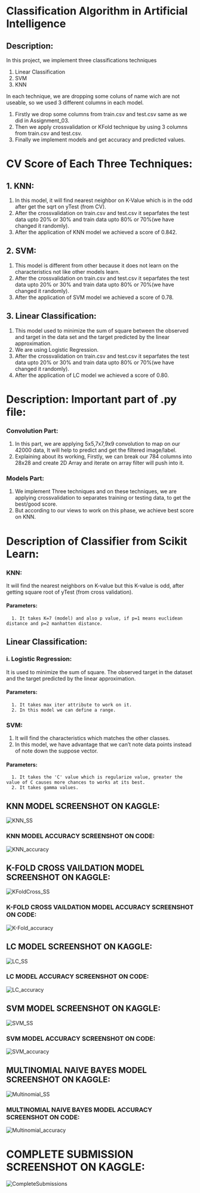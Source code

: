 # Classification Algorithm in Artificial Intelligence 


## Description:


In this project, we implement three classifications techniques


 1.  Linear Classification 
 2.  SVM 
 3.  KNN 

In each technique, we are dropping some coluns of name wich are not useable, so we used 3 different columns in each model.
   1. Firstly we drop some columns from train.csv and test.csv same as we did in Assignment_03.
   2. Then we apply crossvalidation or KFold technique by using 3 columns from train.csv and test.csv.
   3. Finally we implement models and get accuracy and predicted values.




# CV Score of Each Three Techniques: #

## 1. KNN: ##

1. In this model, it will find nearest neighbor on K-Value which is in the odd after get the sqrt on yTest (from CV).
2. After the crossvalidation on train.csv and test.csv it separfates the test data upto 20% or 30% and train data upto 80% or 70%(we have changed it randomly).
3. After the application of KNN model we achieved a score of 0.842.



## 2. SVM: ##

1. This model is different from other because it does not learn on the characteristics not like other models learn.
2. After the crossvalidation on train.csv and test.csv it separfates the test data upto 20% or 30% and train data upto 80% or 70%(we have changed it randomly).
3. After the application of SVM model we achieved a score of 0.78.


## 3. Linear Classification: ##

1. This model used to minimize the sum of square between  the observed and target in the data set and the target predicted by the linear approximation.
2. We are using Logistic Regression.
3. After the crossvalidation on train.csv and test.csv it separfates the test data upto 20% or 30% and train data upto 80% or 70%(we have changed it randomly).
4. After the application of LC model we achieved a score of 0.80.





# Description: Important part of .py file: #


### Convolution Part: ###

1. In this part, we are applying 5x5,7x7,9x9 convolution to map on our 42000 data, It will help to predict and get the filtered image/label.
2. Explaining about its working, Firstly, we can break our 784 columns into 28x28 and create 2D Array and iterate on array filter will push into it.


### Models Part: ###

1. We implement Three techniques and on these techniques, we are applying crossvalidation to separates training or testing data, to get the best/good score.
2. But according to our views to work on this phase, we achieve best score on KNN.






# Description of Classifier from Scikit Learn: #


### KNN: ###

It will find the nearest neighbors on K-value but this K-value is odd, after getting square root of yTest (from cross validation).

#### Parameters: #### 
      1. It takes K=7 (model) and also p value, if p=1 means euclidean distance and p=2 manhatten distance.

## Linear Classification: ##
### i. Logistic Regression: ###

It is used to minimize the sum of square. The observed target in the dataset and the target predicted by the linear approximation.

#### Parameters: #### 
      1. It takes max iter attribute to work on it.
      2. In this model we can define a range.


### SVM: ###

1. It will find the characteristics which matches the other classes.
2. In this model, we have advantage that we can’t note data points instead of note down the suppose vector.

#### Parameters: #### 
      1. It takes the 'C' value which is regularize value, greater the value of C causes more chances to works at its best.
      2. It takes gamma values.






## KNN MODEL SCREENSHOT ON KAGGLE:
![KNN_SS](https://user-images.githubusercontent.com/61589430/126374521-258e8ef6-bda6-479d-b87d-71f9a19073c7.JPG)

### KNN MODEL ACCURACY SCREENSHOT ON CODE:
![KNN_accuracy](https://user-images.githubusercontent.com/61589430/126375551-bb086e5b-204b-40dd-9344-e1531089b9e2.JPG)


## K-FOLD CROSS VAILDATION MODEL SCREENSHOT ON KAGGLE:
![KFoldCross_SS](https://user-images.githubusercontent.com/61589430/126375613-87e6a651-4b25-4367-aeda-b857daea7f98.JPG)

### K-FOLD CROSS VAILDATION MODEL ACCURACY SCREENSHOT ON CODE:
![K-Fold_accuracy](https://user-images.githubusercontent.com/61589430/126375657-fc4ac019-6fc1-44be-a8db-10a6891267e9.JPG)


## LC MODEL SCREENSHOT ON KAGGLE:
![LC_SS](https://user-images.githubusercontent.com/49693169/126375868-ee00b2e3-d3d6-4dc7-8f85-5a9cd85f8381.JPG)

### LC MODEL ACCURACY SCREENSHOT ON CODE:
![LC_accuracy](https://user-images.githubusercontent.com/49693169/126375902-c236e7e4-9406-4d94-af54-27d8d187922a.JPG)


## SVM MODEL SCREENSHOT ON KAGGLE:
![SVM_SS](https://user-images.githubusercontent.com/49693169/126375933-e5c9da6b-691c-4e57-a8f5-bb83967ddd4c.JPG)

### SVM MODEL ACCURACY SCREENSHOT ON CODE:
![SVM_accuracy](https://user-images.githubusercontent.com/49693169/126375957-f20a478d-8fab-41f5-9afd-712511b7463e.JPG)


## MULTINOMIAL NAIVE BAYES MODEL SCREENSHOT ON KAGGLE:
![Multinomial_SS](https://user-images.githubusercontent.com/49693169/126376014-298a66bb-888d-4ff1-8c18-9baa39b15979.JPG)

### MULTINOMIAL NAIVE BAYES MODEL ACCURACY SCREENSHOT ON CODE:
![Multinomial_accuracy](https://user-images.githubusercontent.com/49693169/126376027-3898dec6-a2d9-4086-b93a-0c7eeadcba74.JPG)

# COMPLETE SUBMISSION SCREENSHOT ON KAGGLE:
![CompleteSubmissions](https://user-images.githubusercontent.com/61589430/126376216-e71e654b-178e-4d38-b2a6-680676d8250a.JPG)

